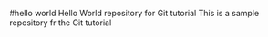 #hello world 
Hello World repository for Git tutorial 
This is a sample repository fr the Git tutorial 

